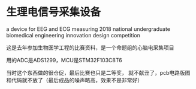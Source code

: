 # 生理电信号采集设备

a device for EEG and ECG measuring
2018 national undergraduate biomedical engineering innovation design competition

这是去年参加生物医学工程的比赛资料，是一个命题组的心脑电采集项目

用的ADC是ADS1299，MCU是STM32F103C8T6

当时这个东西做的很仓促，最后比赛也只是二等奖， 就不献丑了，pcb电路版图和代码就不放了（最后成品的噪声略高，效果不是非常好）
